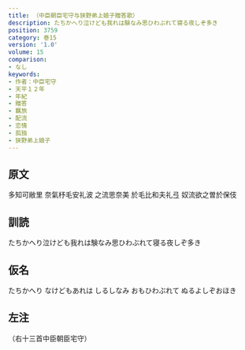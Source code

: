 ```yaml
---
title: （中臣朝臣宅守与狭野弟上娘子贈答歌）
description: たちかへり泣けども我れは験なみ思ひわぶれて寝る夜しぞ多き
position: 3759
category: 巻15
version: '1.0'
volume: 15
comparison:
- なし
keywords:
- 作者：中臣宅守
- 天平１２年
- 年紀
- 贈答
- 羈旅
- 配流
- 恋情
- 孤独
- 狭野弟上娘子
---
```


## 原文

多知可敝里 奈氣杼毛安礼波 之流思奈美 於毛比和夫礼弖 奴流欲之曽於保伎

## 訓読

たちかへり泣けども我れは験なみ思ひわぶれて寝る夜しぞ多き

## 仮名

たちかへり なけどもあれは しるしなみ おもひわぶれて ぬるよしぞおほき

## 左注

（右十三首中臣朝臣宅守）
